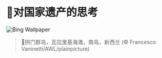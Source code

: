 # 🔖对国家遗产的思考

![Bing Wallpaper](https://www.bing.com/th?id=OHR.ScottishSheep_ZH-CN3051181797_1920x1080.jpg&rf=LaDigue_1920x1080.jpg&pid=hp)

> 📝拱门群岛，瓦拉里基海滩，南岛，新西兰 (© Francesco Vaninetti/AWL/plainpicture)
